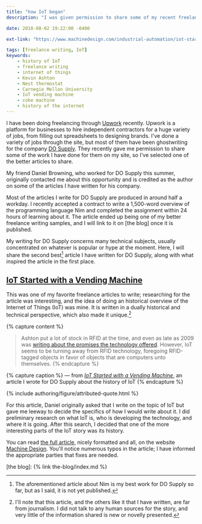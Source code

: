 ```yaml
---
title: "how IoT began"
description: "I was given permission to share some of my recent freelance writing on my blog, so here's a highlight of what I've made so far."

date: 2018-08-02 19:22:00 -0400

ext-link: "https://www.machinedesign.com/industrial-automation/iot-started-vending-machine"

tags: [freelance writing, IoT]
keywords:
    - history of IoT
    - freelance writing
    - internet of things
    - Kevin Ashton
    - Nest thermostat
    - Carnegie Mellon University
    - IoT vending machine
    - coke machine
    - history of the internet
---
```


I have been doing freelancing through [Upwork] recently. Upwork is a platform for businesses to hire independent contractors for a huge variety of jobs, from filling out spreadsheets to designing brands. I've done a variety of jobs through the site, but most of them have been ghostwriting for the company [DO Supply]. They recently gave me permission to share some of the work I have done for them on my site, so I've selected one of the better articles to share.

My friend Daniel Browning, who worked for DO Supply this summer, originally contacted me about this opportunity and is credited as the author on some of the articles I have written for his company.

Most of the articles I write for DO Supply are produced in around half a workday. I recently accepted a contract to write a 1,500-word overview of the programming language Nim and completed the assignment within 24 hours of learning about it. The article ended up being one of my better freelance writing samples, and I will link to it on [the blog] once it is published.

My writing for DO Supply concerns many technical subjects, usually concentrated on whatever is popular or hype at the moment. Here, I will share the second best[^Nim-was-best] article I have written for DO Supply, along with what inspired the article in the first place.

## [IoT Started with a Vending Machine]

This was one of my favorite freelance articles to write; researching for the article was interesting, and the idea of doing an historical overview of the Internet of Things (IoT) was mine. It is written in a dually historical and technical perspective, which also made it unique.[^not-journalism]

{% capture content %}
> Ashton put a lot of stock in RFID at the time, and even as late as 2009 was [writing about the promises the technology offered](https://www.rfidjournal.com/articles/view?4986). However, IoT seems to be turning away from RFID technology, foregoing RFID-tagged objects in favor of objects that are computers unto themselves.
{% endcapture %}

{% capture caption %}
— from _[IoT Started with a Vending Machine](https://www.machinedesign.com/industrial-automation/iot-started-vending-machine)_, an article I wrote for DO Supply about the history of IoT
{% endcapture %}

{% include authoring/figure/attributed-quote.html %}

For this article, Daniel originally asked that I write on the topic of IoT but gave me leeway to decide the specifics of how I would write about it. I did preliminary research on what IoT is, who is developing the technology, and where it is going. After this search, I decided that one of the more interesting parts of the IoT story was its history.

You can read [the full article][IoT Started with a Vending Machine], nicely formatted and all, on the website [Machine Design]. You'll notice numerous typos in the article; I have informed the appropriate parties that fixes are needed.




[^not-journalism]:
    I'll note that this article, and the others like it that I have written, are far from journalism. I did not talk to any human sources for the story, and very little of the information shared is new or novelly presented.

[^Nim-was-best]:
    The aforementioned article about Nim is my best work for DO Supply so far, but as I said, it is not yet published.



[DO Supply]: https://www.dosupply.com/index.php
[IoT Started with a Vending Machine]: https://www.machinedesign.com/industrial-automation/iot-started-vending-machine
[Machine Design]: https://www.machinedesign.com/
[Upwork]: https://www.upwork.com/
[the blog]: {% link the-blog/index.md %}

